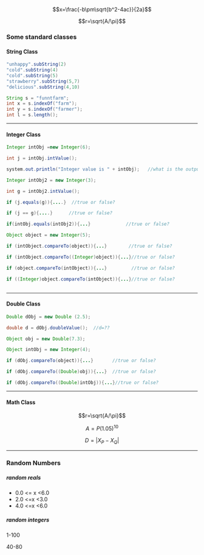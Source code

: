 <script type="text/javascript" src="http://cdn.mathjax.org/mathjax/latest/MathJax.js?config=default"></script>
$$x=\frac{-b\pm\sqrt{b^2-4ac}}{2a}$$

$$r=\sqrt{A/\pi}$$

### Some standard classes

#### String Class

```java
"unhappy".subString(2)
"cold".subString(4)
"cold".subString(5)
"strawberry".subString(5,7)
"delicious".subString(4,10)
```

```java
String s = "funntfarm";
int x = s.indexOf("farm");
int y = s.indexOf("farmer");
int l = s.length();
```

---

#### Integer Class

```java
Integer intObj =new Integer(6);

int j = intObj.intValue(); 

system.out.println("Integer value is " + intObj);   //what is the output?

Integer intObj2 = new Integer(3);

int g = intObj2.intValue();

if (j.equals(g)){....}  //true or false?

if (j == g){....}      //true or false?

if(intObj.equals(intObj2)){...}             //true or false?

Object object = new Integer(5);

if (intObject.compareTo(object)){...}        //true or false?

if (intObject.compareTo((Integer)object)){...}//true or false?

if (object.compareTo(intObject)){...}         //true or false?

if ((Integer)object.compareTo(intObject)){...}//true or false?



```



---

#### Double Class

```java
Double dObj = new Double (2.5);

double d = dObj.doubleValue();  //d=??

Object obj = new Double(7.3);

Object intObj = new Integer(4);

if (dObj.compareTo(object)){...}       //true or false?

if (dObj.compareTo((Double)obj)){...}  //true or false?

if (dObj.compareTo((Double)intObj)){...}//true or false?   

```

---

#### Math Class

$$r=\sqrt{A/\pi}$$

$$A = P(1.05)^{10}$$

$$D=|X_P-X_Q|$$

---

### Random Numbers

##### random reals

* 0.0 <= x <6.0
* 2.0 <=x <3.0
* 4.0 <=x <6.0

##### random integers

1-100

40-80

